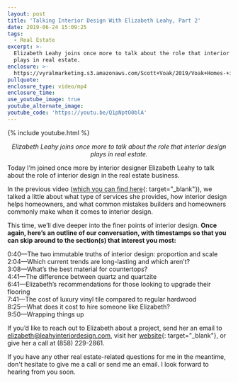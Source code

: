 ```yaml
---
layout: post
title: 'Talking Interior Design With Elizabeth Leahy, Part 2'
date: 2019-06-24 15:09:25
tags:
  - Real Estate
excerpt: >-
  Elizabeth Leahy joins once more to talk about the role that interior design
  plays in real estate.
enclosure: >-
  https://vyralmarketing.s3.amazonaws.com/Scott+Voak/2019/Voak+Homes-+interior+designer+part+2.mp4
pullquote:
enclosure_type: video/mp4
enclosure_time:
use_youtube_image: true
youtube_alternate_image:
youtube_code: 'https://youtu.be/Q1pNptO0blA'
---
```


{% include youtube.html %}

<p style="text-align: center;"><em>Elizabeth Leahy joins once more to talk about the role that interior design plays in real estate.</em></p>

Today I’m joined once more by interior designer Elizabeth Leahy to talk about the role of interior design in the real estate business.&nbsp;

In the previous video ([which you can find here](https://blog.voakhomes.com/how-does-interior-design-play-a-role-in-the-real-estate-business.html){: target="_blank"}), we talked a little about what type of services she provides, how interior design helps homeowners, and what common mistakes builders and homeowners commonly make when it comes to interior design.&nbsp;

This time, we’ll dive deeper into the finer points of interior design. **Once again, here’s an outline of our conversation, with timestamps so that you can skip around to the section(s) that interest you most:**

0:40—The two immutable truths of interior design: proportion and scale&nbsp;<br>2:04—Which current trends are long-lasting and which aren’t?&nbsp;<br>3:08—What’s the best material for countertops?<br>4:41—The difference between quartz and quartzite&nbsp;<br>6:41—Elizabeth’s recommendations for those looking to upgrade their flooring<br>7:41—The cost of luxury vinyl tile compared to regular hardwood<br>8:25—What does it cost to hire someone like Elizabeth?<br>9:50—Wrapping things up&nbsp;

If you’d like to reach out to Elizabeth about a project, send her an email to [elizabeth@leahyinteriordesign.com](mailto:elizabeth@leahyinteriordesign.com), visit her [website](https://leahyinteriordesign.com/){: target="_blank"}, or give her a call at (858) 229-2861.

If you have any other real estate-related questions for me in the meantime, don't hesitate to give me a call or send me an email. I look forward to hearing from you soon.<br>&nbsp;